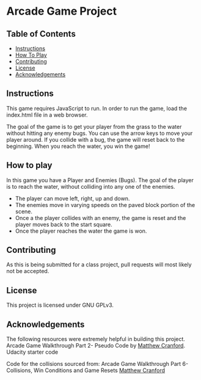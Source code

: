 # Arcade Game Project

## Table of Contents

* [Instructions](#instructions)
* [How To Play](#how-to-play)
* [Contributing](#contributing)
* [License](#license)
* [Acknowledgements](#acknowledgements)

## Instructions

This game requires JavaScript to run. In order to run the game, load the index.html file in a web browser.

The goal of the game is to get your player from the grass to the water without hitting any enemy bugs. You can use the arrow keys to move your player around. If you collide with a bug, the game will reset back to the beginning. When you reach the water, you win the game!

## How to play

In this game you have a Player and Enemies (Bugs). The goal of the player is to reach the water, without colliding into any one of the enemies. 
* The player can move left, right, up and down. 
* The enemies move in varying speeds on the paved block portion of the scene. 
* Once a the player collides with an enemy, the game is reset and the player moves back to the start square. 
* Once the player reaches the water the game is won.

## Contributing

As this is being submitted for a class project, pull requests will most likely not be accepted.

## License
This project is licensed under GNU GPLv3.

## Acknowledgements
The following resources were extremely helpful in building this project.
Arcade Game Walkthrough Part 2- Pseudo Code by [Matthew Cranford](https://matthewcranford.com/arcade-game-walkthrough-part-2-pseudo-code/).
Udacity starter code

Code for the collisions sourced from:
Arcade Game Walkthrough Part 6- Collisions, Win Conditions and Game Resets [Matthew Cranford](https://matthewcranford.com/arcade-game-walkthrough-part-6-collisions-win-conditions-and-game-resets/)
